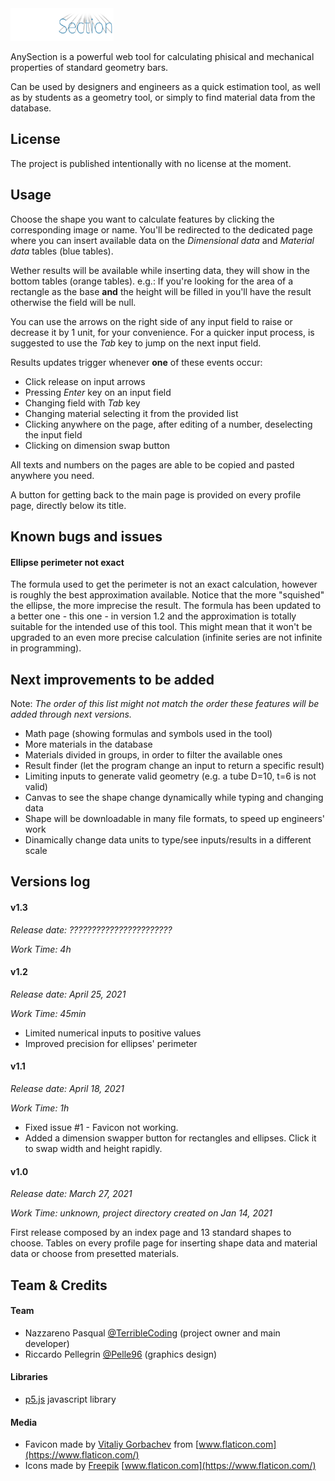 <img src="assets/ico/tool-logo.png" height="52pt">

AnySection is a powerful web tool for calculating phisical and mechanical properties of standard geometry bars.

Can be used by designers and engineers as a quick estimation tool, as well as by students as a geometry tool, or simply to find material data from the database.

## License

The project is published intentionally with no license at the moment.

## Usage

Choose the shape you want to calculate features by clicking the corresponding image or name.
You'll be redirected to the dedicated page where you can insert available data on the *_Dimensional data_* and *_Material data_* tables (blue tables).

Wether results will be available while inserting data, they will show in the bottom tables (orange tables).
e.g.: If you're looking for the area of a rectangle as the base **and** the height will be filled in you'll have the result otherwise the field will be null.

You can use the arrows on the right side of any input field to raise or decrease it by 1 unit, for your convenience.
For a quicker input process, is suggested to use the _Tab_ key to jump on the next input field.

Results updates trigger whenever **one** of these events occur:

- Click release on input arrows
- Pressing _Enter_ key on an input field
- Changing field with _Tab_ key
- Changing material selecting it from the provided list
- Clicking anywhere on the page, after editing of a number, deselecting the input field
- Clicking on dimension swap button

All texts and numbers on the pages are able to be copied and pasted anywhere you need.

A button for getting back to the main page is provided on every profile page, directly below its title.

## Known bugs and issues

#### Ellipse perimeter not exact

The formula used to get the perimeter is not an exact calculation, however is roughly the best approximation available.
Notice that the more "squished" the ellipse, the more imprecise the result.
The formula has been updated to a better one - this one - in version 1.2 and the approximation is totally suitable for the intended use of this tool.
This might mean that it won't be upgraded to an even more precise calculation (infinite series are not infinite in programming).

## Next improvements to be added

Note: _The order of this list might not match the order these features will be added through next versions._
- Math page (showing formulas and symbols used in the tool)
- More materials in the database
- Materials divided in groups, in order to filter the available ones
- Result finder (let the program change an input to return a specific result)
- Limiting inputs to generate valid geometry (e.g. a tube D=10, t=6 is not valid)
- Canvas to see the shape change dynamically while typing and changing data
- Shape will be downloadable in many file formats, to speed up engineers' work
- Dinamically change data units to type/see inputs/results in a different scale

## Versions log

#### v1.3

_Release date: ???????????????????????_

_Work Time: 4h_

#### v1.2

_Release date: April 25, 2021_

_Work Time: 45min_

- Limited numerical inputs to positive values
- Improved precision for ellipses' perimeter

#### v1.1

_Release date: April 18, 2021_

_Work Time: 1h_

- Fixed issue #1 - Favicon not working.
- Added a dimension swapper button for rectangles and ellipses. Click it to swap width and height rapidly.

#### v1.0

_Release date: March 27, 2021_

_Work Time: unknown, project directory created on Jan 14, 2021_

First release composed by an index page and 13 standard shapes to choose. Tables on every profile page for inserting shape data and material data or choose from presetted materials.

## Team & Credits

#### Team
- Nazzareno Pasqual [@TerribleCoding](https://github.com/TerribleCoding) (project owner and main developer)
- Riccardo Pellegrin [@Pelle96](https://github.com/Pelle96) (graphics design)

#### Libraries
- [p5.js](https://p5js.org/) javascript library
<!-- - [MathJax](https://www.mathjax.org/) javascript library -->

#### Media
- Favicon made by [Vitaliy Gorbachev](https://www.flaticon.com/authors/vitaly-gorbachev) from [www.flaticon.com](https://www.flaticon.com/)
- Icons made by [Freepik](https://www.freepik.com) [www.flaticon.com](https://www.flaticon.com/)
